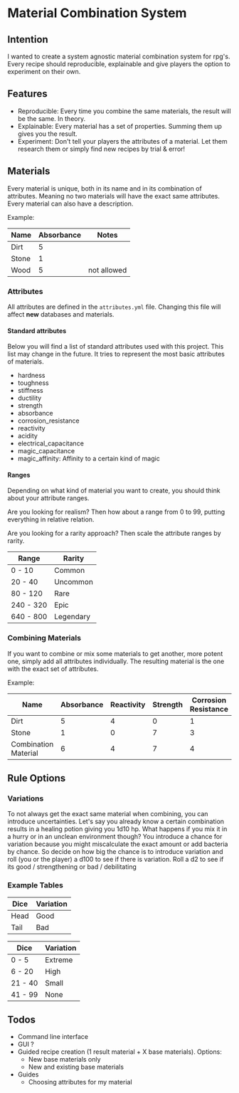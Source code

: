 # Material Combination System
## Intention
I wanted to create a system agnostic material combination system for rpg's.
Every recipe should reproducible, explainable and give players the option to
experiment on their own.

## Features
- Reproducible: Every time you combine the same materials, the result will be
the same. In theory.
- Explainable: Every material has a set of properties. Summing them up gives
you the result.
- Experiment: Don't tell your players the attributes of a material. Let them
research them or simply find new recipes by trial & error!

## Materials
Every material is unique, both in its name and in its combination of attributes.
Meaning no two materials will have the exact same attributes.
Every material can also have a description.

Example:

<table>
<thead>
  <tr>
    <th>Name</th>
    <th>Absorbance</th>
    <th>Notes</th>
  </tr>
</thead>
<tbody>
  <tr>
    <td>Dirt</td>
    <td>5</td>
    <td></td>
  </tr>
  <tr>
    <td>Stone</td>
    <td>1</td>
    <td></td>
  </tr>
  <tr>
    <td>Wood</td>
    <td>5</td>
    <td>not allowed</td>
  </tr>
</tbody>
</table>

### Attributes
All attributes are defined in the ```attributes.yml``` file. Changing this file
will affect **new** databases and materials.

#### Standard attributes
Below you will find a list of standard attributes used with this project. This
list may change in the future. It tries to represent the most basic attributes
of materials.

- hardness
- toughness
- stiffness
- ductility
- strength
- absorbance
- corrosion_resistance
- reactivity
- acidity
- electrical_capacitance
- magic_capacitance
- magic_affinity: Affinity to a certain kind of magic

#### Ranges
Depending on what kind of material you want to create, you should think about
your attribute ranges.

Are you looking for realism? Then how about a range from 0 to 99, putting
everything in relative relation.

Are you looking for a rarity approach? Then scale the attribute ranges by
rarity.

<table>
<thead>
  <tr>
    <th>Range</th>
    <th>Rarity</th>
  </tr>
</thead>
<tbody>
  <tr>
    <td>0 - 10</td>
    <td>Common</td>
  </tr>
  <tr>
    <td>20 - 40</td>
    <td>Uncommon</td>
  </tr>
  <tr>
    <td>80 - 120</td>
    <td>Rare</td>
  </tr>
  <tr>
    <td>240 - 320</td>
    <td>Epic</td>
  </tr>
  <tr>
    <td>640 - 800</td>
    <td>Legendary</td>
  </tr>
</tbody>
</table>

### Combining Materials
If you want to combine or mix some materials to get another, more potent one,
simply add all attributes individually. The resulting material is the one with
the exact set of attributes.

Example:

<table>
<thead>
  <tr>
    <th>Name</th>
    <th>Absorbance</th>
    <th>Reactivity</th>
    <th>Strength</th>
    <th>Corrosion Resistance</th>
  </tr>
</thead>
<tbody>
  <tr>
    <td>Dirt</td>
    <td>5</td>
    <td>4</td>
    <td>0</td>
    <td>1</td>
  </tr>
  <tr>
    <td>Stone</td>
    <td>1</td>
    <td>0</td>
    <td>7</td>
    <td>3</td>
  </tr>
  <tr>
    <td>Combination<br>Material</td>
    <td>6<br></td>
    <td>4</td>
    <td>7</td>
    <td>4</td>
  </tr>
</tbody>
</table>

## Rule Options
### Variations
To not always get the exact same material when combining, you can introduce
uncertainties. Let's say you already know a certain combination results in a
healing potion giving you 1d10 hp. What happens if you mix it in a hurry or in
an unclean environment though? You introduce a chance for variation because you
might miscalculate the exact amount or add bacteria by chance. So decide on how
big the chance is to introduce variation and roll (you or the player) a d100
to see if there is variation. Roll a d2 to see if its good / strengthening or
bad / debilitating

### Example Tables

<table>
<thead>
  <tr>
    <th>Dice</th>
    <th>Variation</th>
  </tr>
</thead>
<tbody>
  <tr>
    <td>Head</td>
    <td>Good</td>
  </tr>
  <tr>
    <td>Tail</td>
    <td>Bad</td>
  </tr>
</tbody>
</table>

<table>
<thead>
  <tr>
    <th>Dice</th>
    <th>Variation</th>
  </tr>
</thead>
<tbody>
  <tr>
    <td>0 - 5</td>
    <td>Extreme</td>
  </tr>
  <tr>
    <td>6 - 20</td>
    <td>High</td>
  </tr>
  <tr>
    <td>21 - 40</td>
    <td>Small</td>
  </tr>
  <tr>
    <td>41 - 99</td>
    <td>None</td>
  </tr>
</tbody>
</table>

## Todos
- Command line interface
- GUI ?
- Guided recipe creation (1 result material + X base materials). Options:
  - New base materials only
  - New and existing base materials
- Guides
  - Choosing attributes for my material
